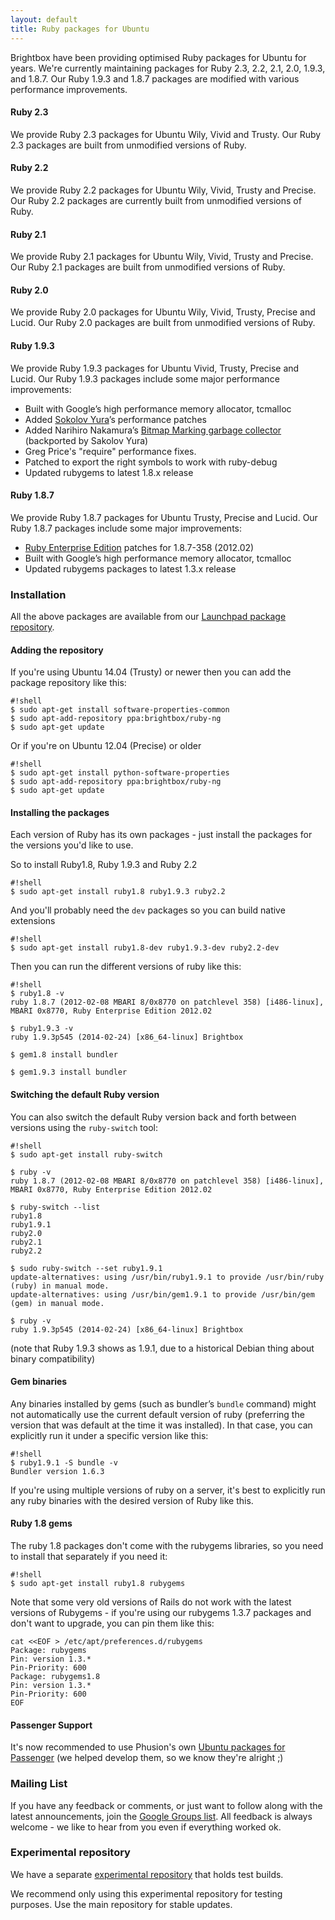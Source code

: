 ```yaml
---
layout: default
title: Ruby packages for Ubuntu
---
```


Brightbox have been providing optimised Ruby packages for Ubuntu for years. We're currently maintaining packages for Ruby 2.3, 2.2, 2.1, 2.0, 1.9.3, and 1.8.7. Our Ruby 1.9.3 and 1.8.7 packages are modified with various performance improvements.

#### Ruby 2.3

We provide Ruby 2.3 packages for Ubuntu Wily, Vivid and Trusty. Our Ruby 2.3 packages are built from unmodified versions of Ruby.

#### Ruby 2.2

We provide Ruby 2.2 packages for Ubuntu Wily, Vivid, Trusty and Precise. Our Ruby 2.2 packages are currently built from unmodified versions of Ruby.

#### Ruby 2.1

We provide Ruby 2.1 packages for Ubuntu Wily, Vivid, Trusty and Precise. Our Ruby 2.1 packages are built from unmodified versions of Ruby.

#### Ruby 2.0

We provide Ruby 2.0 packages for Ubuntu Wily, Vivid, Trusty, Precise and Lucid. Our Ruby 2.0 packages are built from unmodified versions of Ruby.

#### Ruby 1.9.3

We provide Ruby 1.9.3 packages for Ubuntu Vivid, Trusty, Precise and Lucid. Our Ruby 1.9.3 packages include some major performance improvements:

* Built with Google’s high performance memory allocator, tcmalloc
* Added [Sokolov Yura](https://github.com/funny-falcon/ruby)’s performance patches
* Added Narihiro Nakamura’s [Bitmap Marking garbage collector](http://patshaughnessy.net/2012/3/23/why-you-should-be-excited-about-garbage-collection-in-ruby-2-0) (backported by Sakolov Yura)
* Greg Price's "require" performance fixes.
* Patched to export the right symbols to work with ruby-debug
* Updated rubygems to latest 1.8.x release

#### Ruby 1.8.7

We provide Ruby 1.8.7 packages for Ubuntu Trusty, Precise and Lucid. Our Ruby 1.8.7 packages include some major improvements:

* [Ruby Enterprise Edition](http://www.rubyenterpriseedition.com/) patches for 1.8.7-358 (2012.02)
* Built with Google’s high performance memory allocator, tcmalloc
* Updated rubygems packages to latest 1.3.x release

### Installation

All the above packages are available from our
[Launchpad package repository](https://launchpad.net/~brightbox/+archive/ruby-ng). 

#### Adding the repository

If you're using Ubuntu 14.04 (Trusty) or newer then you can add the package repository like this:

    #!shell
    $ sudo apt-get install software-properties-common
    $ sudo apt-add-repository ppa:brightbox/ruby-ng
    $ sudo apt-get update

Or if you're on Ubuntu 12.04 (Precise) or older

    #!shell
    $ sudo apt-get install python-software-properties
    $ sudo apt-add-repository ppa:brightbox/ruby-ng
    $ sudo apt-get update

#### Installing the packages

Each version of Ruby has its own packages - just install the packages for the versions you'd like to use.

So to install Ruby1.8, Ruby 1.9.3 and Ruby 2.2

    #!shell
    $ sudo apt-get install ruby1.8 ruby1.9.3 ruby2.2

And you'll probably need the `dev` packages so you can build native extensions

    #!shell
    $ sudo apt-get install ruby1.8-dev ruby1.9.3-dev ruby2.2-dev

Then you can run the different versions of ruby like this:

    #!shell
    $ ruby1.8 -v
    ruby 1.8.7 (2012-02-08 MBARI 8/0x8770 on patchlevel 358) [i486-linux], MBARI 0x8770, Ruby Enterprise Edition 2012.02
    
    $ ruby1.9.3 -v
	ruby 1.9.3p545 (2014-02-24) [x86_64-linux] Brightbox
	
    $ gem1.8 install bundler
    
    $ gem1.9.3 install bundler

#### Switching the default Ruby version

You can also switch the default Ruby version back and forth between versions using the `ruby-switch` tool:

    #!shell
    $ sudo apt-get install ruby-switch

    $ ruby -v
    ruby 1.8.7 (2012-02-08 MBARI 8/0x8770 on patchlevel 358) [i486-linux], MBARI 0x8770, Ruby Enterprise Edition 2012.02
    
    $ ruby-switch --list
    ruby1.8
    ruby1.9.1
    ruby2.0
    ruby2.1
	ruby2.2
	
    $ sudo ruby-switch --set ruby1.9.1
    update-alternatives: using /usr/bin/ruby1.9.1 to provide /usr/bin/ruby (ruby) in manual mode.
    update-alternatives: using /usr/bin/gem1.9.1 to provide /usr/bin/gem (gem) in manual mode.
    
    $ ruby -v
	ruby 1.9.3p545 (2014-02-24) [x86_64-linux] Brightbox

(note that Ruby 1.9.3 shows as 1.9.1, due to a historical Debian thing
about binary compatibility)

#### Gem binaries

Any binaries installed by gems (such as bundler’s `bundle` command)
might not automatically use the current default version of ruby
(preferring the version that was default at the time it was
installed). In that case, you can explicitly run it under a specific version like this:

    #!shell
    $ ruby1.9.1 -S bundle -v
	Bundler version 1.6.3

If you're using multiple versions of ruby on a server, it's best to explicitly run any ruby binaries with the desired version of Ruby like this.

#### Ruby 1.8 gems

The ruby 1.8 packages don't come with the rubygems libraries, so you need to install that separately if you need it:

    #!shell
    $ sudo apt-get install ruby1.8 rubygems

Note that some very old versions of Rails do not work with the latest
versions of Rubygems - if you're using our rubygems 1.3.7 packages and
don't want to upgrade, you can pin them like this:

    cat <<EOF > /etc/apt/preferences.d/rubygems
    Package: rubygems
    Pin: version 1.3.*
    Pin-Priority: 600
    Package: rubygems1.8
    Pin: version 1.3.*
    Pin-Priority: 600
    EOF


#### Passenger Support

It's now recommended to use Phusion's own [Ubuntu packages for Passenger](https://www.phusionpassenger.com/install_debian) (we helped develop them, so we know they're alright ;)

### Mailing List

If you have any feedback or comments, or just want to follow along with the latest announcements, join the [Google Groups list](https://groups.google.com/forum/#!forum/brightbox-ruby-ubuntu-packaging). All feedback is always welcome - we like to hear from you even if everything worked ok.

### Experimental repository

We have a separate
[experimental repository](https://launchpad.net/~brightbox/+archive/ruby-ng-experimental)
that holds test builds.

We recommend only using this experimental repository for testing
purposes. Use the main repository for stable updates.
